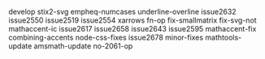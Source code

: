 develop
stix2-svg
empheq-numcases
underline-overline
issue2632
issue2550
issue2519
issue2554
xarrows
fn-op
fix-smallmatrix
fix-svg-not
mathaccent-ic
issue2617
issue2658
issue2643
issue2595
mathaccent-fix
combining-accents
node-css-fixes
issue2678
minor-fixes
mathtools-update
amsmath-update
no-2061-op
